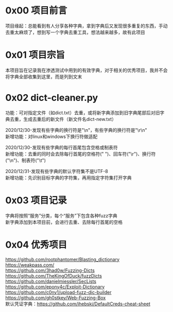 # 0x00 项目前言
项目缘起：总能看到有人分享各种字典，拿到字典后又发现很多重复的东西，手动去重太麻烦了，想到写一个字典去重工具，想法越来越多，故有此项目

# 0x01 项目宗旨
本项目旨在记录我在渗透测试中用到的有效字典，对于相关的优秀项目，我并不会将字典全部收集到这里，而是列到文末

# 0x02 dict-cleaner.py
功能：可对指定文件（如dict.txt）去重，或将新字典添加到旧字典尾部后对旧字典去重，生成去重后的新文件（新文件名dict-new.txt）

2020/12/30-发现有些字典的换行符是"\n"，有些字典的换行符是"\r\n"  
新增功能：对linux和windows下换行符做适配

2020/12/30-发现有些字典的每行首尾包含空格或制表符  
新增功能：去重的同时会去除每行首尾的空格符(" ")、回车符("\r")、换行符("\n")、制表符("\t")

2020/12/31-发现有些字典的默认字符集不是UTF-8  
新增功能：先识别目标字典的字符集，再用指定字符集打开字典

# 0x03 项目记录
字典将按照“服务”分类，每个“服务”下包含各种fuzz字典  
新字典添加到本项目前，会进行去重、去除每行首尾的空格

# 0x04 优秀项目
https://github.com/rootphantomer/Blasting_dictionary  
https://weakpass.com/  
https://github.com/3had0w/Fuzzing-Dicts  
https://github.com/TheKingOfDuck/fuzzDicts  
https://github.com/danielmiessler/SecLists  
https://github.com/epony4c/Exploit-Dictionary  
https://github.com/c0ny1/upload-fuzz-dic-builder  
https://github.com/gh0stkey/Web-Fuzzing-Box  
默认凭证字典：https://github.com/ihebski/DefaultCreds-cheat-sheet

